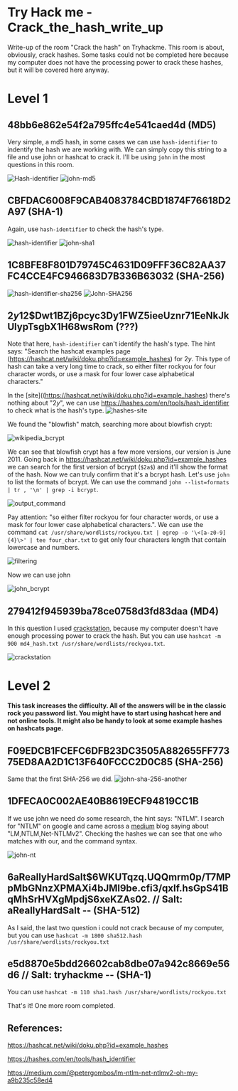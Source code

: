 # Try Hack me - Crack_the_hash_write_up

Write-up of the room "Crack the hash" on Tryhackme. This room is about, obviously, crack hashes. Some tasks could not be completed here because my computer does not have the processing power to crack these hashes, but it will be covered here anyway.

# Level 1

## 48bb6e862e54f2a795ffc4e541caed4d (MD5) 

Very simple, a md5 hash, in some cases we can use `hash-identifier` to indentify the hash we are working with. We can simply copy this string to a file and use john or hashcat to crack it. I'll be using `john` in the most questions in this room.

![Hash-identifier](hash-identifier-md5.png)
![john-md5](john_md5.jpg)

## CBFDAC6008F9CAB4083784CBD1874F76618D2A97 (SHA-1) 

Again, use `hash-identifier` to check the hash's type.

![hash-identifier](hash-identifier-sha1.png)
![john-sha1](john_sha1.jpg)

## 1C8BFE8F801D79745C4631D09FFF36C82AA37FC4CCE4FC946683D7B336B63032 (SHA-256)

![hash-identifier-sha256](hash-identifier-sha256.png)
![John-SHA256](john_sha256.jpg)

## $2y$12$Dwt1BZj6pcyc3Dy1FWZ5ieeUznr71EeNkJkUlypTsgbX1H68wsRom (???)

Note that here, `hash-identifier` can't identify the hash's type. The hint says: "Search the hashcat examples page (https://hashcat.net/wiki/doku.php?id=example_hashes) for $2y$. This type of hash can take a very long time to crack, so either filter rockyou for four character words, or use a mask for four lower case alphabetical characters."

In the [site]((https://hashcat.net/wiki/doku.php?id=example_hashes) there's nothing about "$2y$", we can use https://hashes.com/en/tools/hash_identifier to check what is the hash's type.
![hashes-site](hashes-site.png)

We found the "blowfish" match, searching more about blowfish crypt:

![wikipedia_bcrypt](wikipedia-bcrypt.png)

We can see that blowfish crypt has a few more versions, our version is June 2011. Going back in https://hashcat.net/wiki/doku.php?id=example_hashes we can search for the first version of bcrypt (`$2a$`) and it'll show the format of the hash. Now we can truly confirm that it's a bcrypt hash. Let's use `john` to list the formats of bcrypt. We can use the command `john --list=formats | tr , '\n' | grep -i bcrypt`.

![output_command](command-output.png)

Pay attention: "so either filter rockyou for four character words, or use a mask for four lower case alphabetical characters.". We can use the command `cat /usr/share/wordlists/rockyou.txt | egrep -o '\<[a-z0-9]{4}\>' | tee four_char.txt` to get only four characters length that contain lowercase and numbers. 

![filtering](filtering.png)

Now we can use john

![john_bcrypt](john_bcrypt.jpg)

## 279412f945939ba78ce0758d3fd83daa (MD4)

In this question I used [crackstation](https://crackstation.net/), because my computer doesn't have enough processing power to crack the hash. But you can use `hashcat -m 900 md4_hash.txt /usr/share/wordlists/rockyou.txt`.

![crackstation](crackstation-site.jpg)

# Level 2
**This task increases the difficulty. All of the answers will be in the classic rock you password list.
You might have to start using hashcat here and not online tools. It might also be handy to look at some example hashes on hashcats page.**

## F09EDCB1FCEFC6DFB23DC3505A882655FF77375ED8AA2D1C13F640FCCC2D0C85 (SHA-256)

Same that the first SHA-256 we did.
![john-sha-256-another](john_another_sha256.jpg)

## 1DFECA0C002AE40B8619ECF94819CC1B

If we use john we need do some research, the hint says: "NTLM". I search for "NTLM" on google and came across a [medium](https://medium.com/@petergombos/lm-ntlm-net-ntlmv2-oh-my-a9b235c58ed4) blog saying about "LM,NTLM,Net-NTLMv2". Checking the hashes we can see that one who matches with our, and the command syntax.

![john-nt](john_nt.jpg)

## $6$aReallyHardSalt$6WKUTqzq.UQQmrm0p/T7MPpMbGNnzXPMAXi4bJMl9be.cfi3/qxIf.hsGpS41BqMhSrHVXgMpdjS6xeKZAs02. // Salt: aReallyHardSalt -- (SHA-512)

As I said, the last two question i could not crack because of my computer, but you can use `hashcat -m 1800 sha512.hash /usr/share/wordlists/rockyou.txt`

## e5d8870e5bdd26602cab8dbe07a942c8669e56d6 // Salt: tryhackme -- (SHA-1)

You can use `hashcat -m 110 sha1.hash /usr/share/wordlists/rockyou.txt`

That's it! One more room completed.

## References:
https://hashcat.net/wiki/doku.php?id=example_hashes

https://hashes.com/en/tools/hash_identifier

https://medium.com/@petergombos/lm-ntlm-net-ntlmv2-oh-my-a9b235c58ed4
